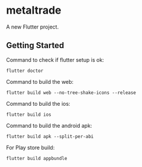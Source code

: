 # metaltrade

A new Flutter project.

## Getting Started

Command to check if flutter setup is ok:

``flutter doctor``

Command to build the web:

``flutter build web --no-tree-shake-icons --release``

Command to build the ios:

``flutter build ios``

Command to build the android apk:

``flutter build apk --split-per-abi``

For Play store build:

``flutter build appbundle``